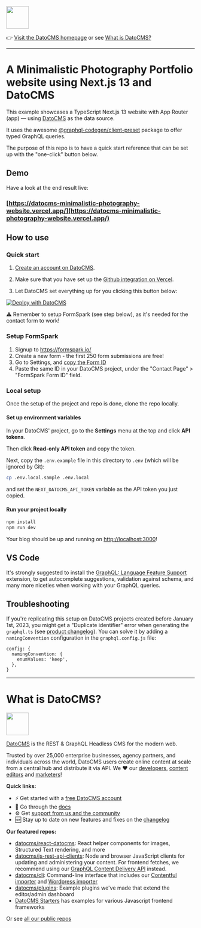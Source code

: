 <!--datocms-autoinclude-header start--><a href="https://www.datocms.com/"><img src="https://www.datocms.com/images/full_logo.svg" height="60"></a>

👉 [Visit the DatoCMS homepage](https://www.datocms.com) or see [What is DatoCMS?](#what-is-datocms)

---

<!--datocms-autoinclude-header end-->

# A Minimalistic Photography Portfolio website using Next.js 13 and DatoCMS

This example showcases a TypeScript Next.js 13 website with App Router (app) — using [DatoCMS](https://www.datocms.com/) as the data source.

It uses the awesome [@graphql-codegen/client-preset](https://the-guild.dev/graphql/codegen/plugins/presets/preset-client) package to offer typed GraphQL queries.

The purpose of this repo is to have a quick start reference that can be set up with the "one-click" button below.

## Demo

Have a look at the end result live:

### [https://datocms-minimalistic-photography-website.vercel.app/](https://datocms-minimalistic-photography-website.vercel.app/)

## How to use

### Quick start

1. [Create an account on DatoCMS](https://datocms.com).

2. Make sure that you have set up the [Github integration on Vercel](https://vercel.com/docs/git/vercel-for-github).

3. Let DatoCMS set everything up for you clicking this button below:

[![Deploy with DatoCMS](https://dashboard.datocms.com/deploy/button.svg)](https://dashboard.datocms.com/deploy?repo=datocms/next-minimalistic-photography:main)

:warning: Remember to setup FormSpark (see step below), as it's needed for the contact form to work!

### Setup FormSpark

1. Signup to https://formspark.io/
2. Create a new form - the first 250 form submissions are free!
3. Go to Settings, and [copy the Form ID](https://github.com/datocms/next-minimalistic-photography/blob/main/docs/minimalistic-photography.png)
4. Paste the same ID in your DatoCMS project, under the "Contact Page" > "FormSpark Form ID" field.

### Local setup

Once the setup of the project and repo is done, clone the repo locally.

#### Set up environment variables

In your DatoCMS' project, go to the **Settings** menu at the top and click **API tokens**.

Then click **Read-only API token** and copy the token.

Next, copy the `.env.example` file in this directory to `.env` (which will be ignored by Git):

```bash
cp .env.local.sample .env.local
```

and set the `NEXT_DATOCMS_API_TOKEN` variable as the API token you just copied.

#### Run your project locally

```bash
npm install
npm run dev
```

Your blog should be up and running on [http://localhost:3000](http://localhost:3000)!

## VS Code

It's strongly suggested to install the [GraphQL: Language Feature Support](https://marketplace.visualstudio.com/items?itemName=GraphQL.vscode-graphql) extension, to get autocomplete suggestions, validation against schema, and many more niceties when working with your GraphQL queries.

## Troubleshooting

If you're replicating this setup on DatoCMS projects created before January 1st, 2023, you might get a "Duplicate identifier" error when generating the `graphql.ts` (see [product changelog](https://www.datocms.com/product-updates/api-cleanup-for-freshly-created-projects)). You can solve it by adding a `namingConvention` configuration in the `graphql.config.js` file:

```
config: {
  namingConvention: {
    enumValues: 'keep',
  },
}
```

<!--datocms-autoinclude-footer start-->

---

# What is DatoCMS?
<a href="https://www.datocms.com/"><img src="https://www.datocms.com/images/full_logo.svg" height="60"></a>

[DatoCMS](https://www.datocms.com/) is the REST & GraphQL Headless CMS for the modern web.

Trusted by over 25,000 enterprise businesses, agency partners, and individuals across the world, DatoCMS users create online content at scale from a central hub and distribute it via API. We ❤️ our [developers](https://www.datocms.com/team/best-cms-for-developers), [content editors](https://www.datocms.com/team/content-creators) and [marketers](https://www.datocms.com/team/cms-digital-marketing)!

**Quick links:**

- ⚡️ Get started with a [free DatoCMS account](https://dashboard.datocms.com/signup)
- 🔖 Go through the [docs](https://www.datocms.com/docs)
- ⚙️ Get [support from us and the community](https://community.datocms.com/)
- 🆕 Stay up to date on new features and fixes on the [changelog](https://www.datocms.com/product-updates)

**Our featured repos:**
- [datocms/react-datocms](https://github.com/datocms/react-datocms): React helper components for images, Structured Text rendering, and more
- [datocms/js-rest-api-clients](https://github.com/datocms/js-rest-api-clients): Node and browser JavaScript clients for updating and administering your content. For frontend fetches, we recommend using our [GraphQL Content Delivery API](https://www.datocms.com/docs/content-delivery-api) instead.
- [datocms/cli](https://github.com/datocms/cli): Command-line interface that includes our [Contentful importer](https://github.com/datocms/cli/tree/main/packages/cli-plugin-contentful) and [Wordpress importer](https://github.com/datocms/cli/tree/main/packages/cli-plugin-wordpress)
- [datocms/plugins](https://github.com/datocms/plugins): Example plugins we've made that extend the editor/admin dashboard
- [DatoCMS Starters](https://www.datocms.com/marketplace/starters) has examples for various Javascript frontend frameworks

Or see [all our public repos](https://github.com/orgs/datocms/repositories?q=&type=public&language=&sort=stargazers)<!--datocms-autoinclude-footer end-->
